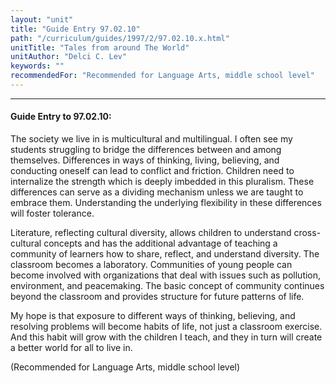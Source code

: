 ```yaml
---
layout: "unit"
title: "Guide Entry 97.02.10"
path: "/curriculum/guides/1997/2/97.02.10.x.html"
unitTitle: "Tales from around The World"
unitAuthor: "Delci C. Lev"
keywords: ""
recommendedFor: "Recommended for Language Arts, middle school level"
---
```

<body>
<hr/>
 <h4>
  Guide Entry to 97.02.10:
 </h4>
 The society we live in is multicultural and multilingual. I often see my students struggling to bridge the differences between and among themselves. Differences in ways of thinking, living, believing, and conducting oneself can lead to conflict and friction. Children need to internalize the strength which is deeply imbedded in this pluralism. These differences can serve as a dividing mechanism unless we are taught to embrace them. Understanding the underlying flexibility in these differences will foster tolerance.
 <p>
  Literature, reflecting cultural diversity, allows children to understand cross-cultural concepts and has the additional advantage of teaching a community of learners how to share, reflect, and understand diversity. The classroom becomes a laboratory. Communities of young people can become involved with organizations that deal with issues such as pollution, environment, and peacemaking. The basic concept of community continues beyond the classroom and provides structure for future patterns of life.
 </p>
 <p>
  My hope is that exposure to different ways of thinking, believing, and resolving problems will become habits of life, not just a classroom exercise. And this habit will grow with the children I teach, and they in turn will create a better world for all to live in.
 </p>
 <p>
  (Recommended for Language Arts, middle school level)
 </p>

</body>